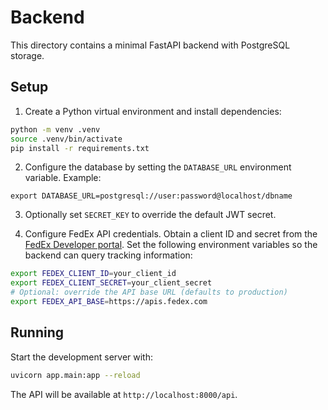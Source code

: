 # Backend

This directory contains a minimal FastAPI backend with PostgreSQL storage.

## Setup

1. Create a Python virtual environment and install dependencies:

```bash
python -m venv .venv
source .venv/bin/activate
pip install -r requirements.txt
```

2. Configure the database by setting the `DATABASE_URL` environment variable. Example:

```
export DATABASE_URL=postgresql://user:password@localhost/dbname
```

3. Optionally set `SECRET_KEY` to override the default JWT secret.

4. Configure FedEx API credentials. Obtain a client ID and secret from the
   [FedEx Developer portal](https://developer.fedex.com/). Set the following
   environment variables so the backend can query tracking information:

```bash
export FEDEX_CLIENT_ID=your_client_id
export FEDEX_CLIENT_SECRET=your_client_secret
# Optional: override the API base URL (defaults to production)
export FEDEX_API_BASE=https://apis.fedex.com
```

## Running

Start the development server with:

```bash
uvicorn app.main:app --reload
```

The API will be available at `http://localhost:8000/api`.
